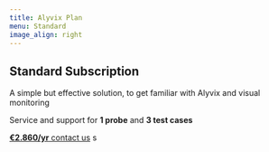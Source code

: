 ```yaml
---
title: Alyvix Plan
menu: Standard
image_align: right
---
```


## **Standard** Subscription

A simple but effective solution, to get familiar with Alyvix and visual monitoring

Service and support for **1 probe** and **3 test cases**

[**€2.860/yr** contact us](mailto:info@alyvix.com?classes=btn,btn-primary,btn-lg&target=_blank)
s